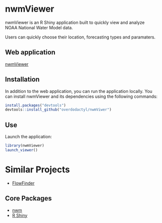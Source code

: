 # nwmViewer

nwmViewer is an R Shiny application built to quickly view and analyze NOAA National Water Model data.  

Users can quickly choose their location, forecasting types and paramaters.

## Web application

[nwmViewer](https://nwmviewer.shinyapps.io/view/)

## Installation

In addition to the web application, you can run the application locally. You can install nwmViewer and its dependencies using the following commands:

```r
install.packages("devtools")
devtools::install_github("overdodactyl/nwmViwer")
```

## Use

Launch the application:

```r
library(nwmViewer)
launch_viewer()
```

# Similar Projects

* [FlowFinder](https://mikejohnson51.github.io/FlowFinder/)

## Core Packages

* [nwm](https://mikejohnson51.github.io/NWM/)
* [R Shiny](https://www.rstudio.com/products/shiny/)
